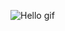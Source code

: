 ![Hello gif](https://lh3.googleusercontent.com/proxy/hbAKF6Jhd3iwKMqYvI1_AMvKApoI6GRfRvgzVsdfIw58DaL8v3fJoYuaUqI8YImxcqXbizk0J3aXppeGXSpLLsYQzKyUf3c6SLvzbNIEbk3vDWCjsGDOpu4)

